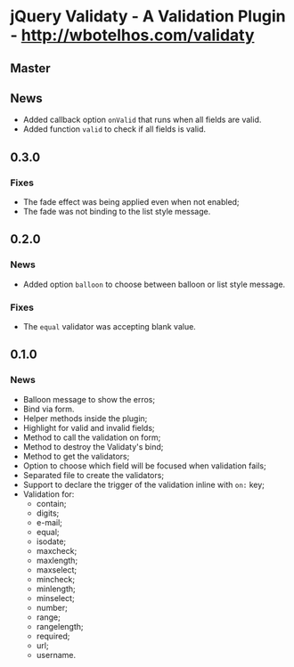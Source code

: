 # jQuery Validaty - A Validation Plugin - http://wbotelhos.com/validaty

## Master

## News

+ Added callback option `onValid` that runs when all fields are valid.
+ Added function `valid` to check if all fields is valid.

## 0.3.0

### Fixes

+ The fade effect was being applied even when not enabled;
+ The fade was not binding to the list style message.

## 0.2.0

### News

+ Added option `balloon` to choose between balloon or list style message.

### Fixes

+ The `equal` validator was accepting blank value.

## 0.1.0

### News

+ Balloon message to show the erros;
+ Bind via form.
+ Helper methods inside the plugin;
+ Highlight for valid and invalid fields;
+ Method to call the validation on form;
+ Method to destroy the Validaty's bind;
+ Method to get the validators;
+ Option to choose which field will be focused when validation fails;
+ Separated file to create the validators;
+ Support to declare the trigger of the validation inline with `on:` key;
+ Validation for:
  - contain;
  - digits;
  - e-mail;
  - equal;
  - isodate;
  - maxcheck;
  - maxlength;
  - maxselect;
  - mincheck;
  - minlength;
  - minselect;
  - number;
  - range;
  - rangelength;
  - required;
  - url;
  - username.

